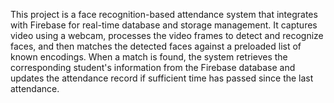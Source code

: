 This project is a face recognition-based attendance system that integrates with Firebase for real-time database and storage management. It captures video using a webcam, processes the video frames to detect and recognize faces, and then matches the detected faces against a preloaded list of known encodings. When a match is found, the system retrieves the corresponding student's information from the Firebase database and updates the attendance record if sufficient time has passed since the last attendance.
